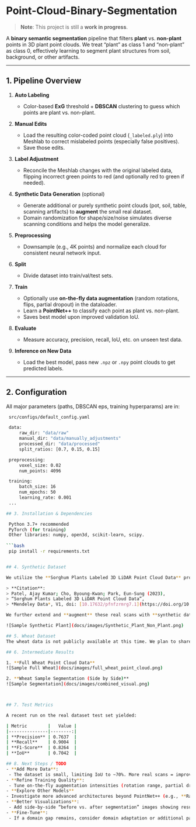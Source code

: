 # Point-Cloud-Binary-Segmentation

> **Note**: This project is still a **work in progress**.

A **binary semantic segmentation** pipeline that filters **plant** vs. **non-plant** points in 3D plant point clouds. We treat “plant” as class 1 and “non-plant” as class 0, effectively learning to segment plant structures from soil, background, or other artifacts.

---

## 1. Pipeline Overview

1. **Auto Labeling**  
   - Color-based **ExG** threshold + **DBSCAN** clustering to guess which points are plant vs. non-plant.  

2. **Manual Edits**  
   - Load the resulting color-coded point cloud (`_labeled.ply`) into Meshlab to correct mislabeled points (especially false positives).  
   - Save those edits.

3. **Label Adjustment**  
   - Reconcile the Meshlab changes with the original labeled data, flipping incorrect green points to red (and optionally red to green if needed).

4. **Synthetic Data Generation** (optional)  
   - Generate additional or purely synthetic point clouds (pot, soil, table, scanning artifacts) to **augment** the small real dataset.  
   - Domain randomization for shape/size/noise simulates diverse scanning conditions and helps the model generalize.

5. **Preprocessing**  
   - Downsample (e.g., 4K points) and normalize each cloud for consistent neural network input.

6. **Split**  
   - Divide dataset into train/val/test sets.

7. **Train**  
   - Optionally use **on-the-fly data augmentation** (random rotations, flips, partial dropout) in the dataloader.  
   - Learn a **PointNet++** to classify each point as plant vs. non-plant.  
   - Saves best model upon improved validation IoU.

8. **Evaluate**  
   - Measure accuracy, precision, recall, IoU, etc. on unseen test data.

9. **Inference on New Data**  
   - Load the best model, pass new `.npz` or `.npy` point clouds to get predicted labels.

---


## 2. Configuration

All major parameters (paths, DBSCAN eps, training hyperparams) are in:
    
   ```bash
    src/configs/default_config.yaml

    data:
        raw_dir: "data/raw"
        manual_dir: "data/manually_adjustments"
        processed_dir: "data/processed"
        split_ratios: [0.7, 0.15, 0.15]

    preprocessing:
        voxel_size: 0.02
        num_points: 4096

    training:
        batch_size: 16
        num_epochs: 50
        learning_rate: 0.001
    ...

## 3. Installation & Dependencies

    Python 3.7+ recommended
    PyTorch (for training)
    Other libraries: numpy, open3d, scikit-learn, scipy.
    
   ```bash
    pip install -r requirements.txt


## 4. Synthetic Dataset

We utilize the **Sorghum Plants Labeled 3D LiDAR Point Cloud Data** provided by [Patel et al. (2023)](https://data.mendeley.com/datasets/pfnfzrmrg7/1). This dataset contains labeled sorghum plant scans.

> **Citation**:  
> Patel, Ajay Kumar; Cho, Byoung-Kwan; Park, Eun-Sung (2023),  
> “Sorghum Plants Labeled 3D LiDAR Point Cloud Data”,  
> *Mendeley Data*, V1, doi: [10.17632/pfnfzrmrg7.1](https://doi.org/10.17632/pfnfzrmrg7.1)

We further extend and **augment** these real scans with **synthetic data**, adding pots, soil, and background noise to improve model robustness. An example synthetic plant vs. non-plant scene is shown below:

![Sample Synthetic Plant](docs/images/Synthetic_Plant_Non_Plant.png)

## 5. Wheat Dataset
The wheat data is not publicly available at this time. We plan to share more information in the future.

## 6. Intermediate Results

1. **Full Wheat Point Cloud Data**  
   ![Sample Full Wheat](docs/images/full_wheat_point_cloud.png)

2. **Wheat Sample Segmentation (Side by Side)**  
   ![Sample Segmentation](docs/images/combined_visual.png)



## 7. Test Metrics

A recent run on the real dataset test set yielded:

| Metric        |   Value |
|---------------|--------:|
| **Precision** | 0.7637  |
| **Recall**    | 0.9004  |
| **F1-Score**  | 0.8264  |
| **IoU**       | 0.7042  |

## 8. Next Steps / TODO
- **Add More Data**:
    - The dataset is small, limiting IoU to ~70%. More real scans = improved generalization.
- **Refine Training Quality**:
    - Tune on-the-fly augmentation intensities (rotation range, partial dropout fraction).
- **Explore Other Models**  
  - Investigate more advanced architectures beyond PointNet++ (e.g., **RandLA-Net**, **KPConv**, **MinkowskiEngine-based SparseConv**, **Point Transformer**) to push segmentation accuracy further given limited data
- **Better Visualizations**:
    - Add side-by-side “before vs. after segmentation” images showing results.
- **Fine-Tune**:
    - If a domain gap remains, consider domain adaptation or additional partial labeling corrections.